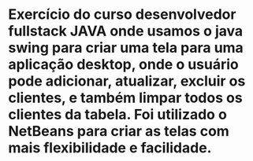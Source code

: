 # Exercício do curso desenvolvedor fullstack JAVA onde usamos o java swing para criar uma tela para uma aplicação desktop, onde o usuário pode adicionar, atualizar, excluir os clientes, e também limpar todos os clientes da tabela. Foi utilizado o NetBeans para criar as telas com mais flexibilidade e facilidade.
